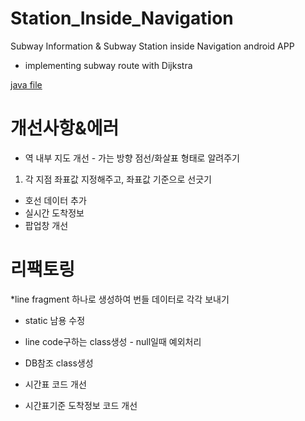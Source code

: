 # Station_Inside_Navigation
Subway Information & Subway Station inside Navigation android APP

* implementing subway route with Dijkstra

[java file](https://github.com/KangHongJun/Station_Inside_Navigation/tree/main/app/src/main/java/org/starmine/station_inside_navigation)

# 개선사항&에러
* 역 내부 지도 개선 - 가는 방향 점선/화살표 형태로 알려주기 
 1. 각 지점 좌표값 지정해주고, 좌표값 기준으로 선긋기

* 호선 데이터 추가
* 실시간 도착정보
* 팝업창 개선


# 리팩토링
*line fragment 하나로 생성하여 번들 데이터로 각각 보내기
* static 남용 수정
* line code구하는 class생성 - null일때 예외처리
* DB참조 class생성

* 시간표 코드 개선
* 시간표기준 도착정보 코드 개선
